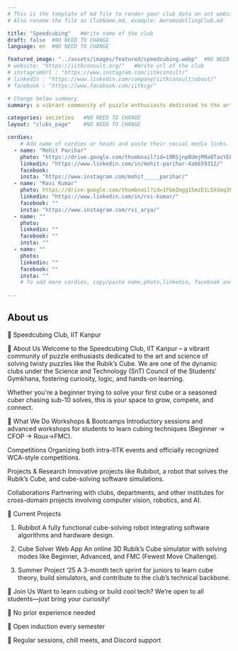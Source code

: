 ```yaml
---
# This is the template of md file to render your club data on snt website. The below example is of Aeromodelling Club, please modify the data according to your clunb.
# Also rename the file as ClubName.md, example: AeromodellingClub.md

title: "Speedcubing"   #Write name of the club
draft: false  #NO NEED TO CHANGE
language: en  #NO NEED TO CHANGE

featured_image: "../assets/images/featured/speedcubing.webp"  #NO NEED TO CHANGE
# website: "https://iitkconsult.org/"   #Write url of the club
# instagramUrl : "https://www.instagram.com/iitkconsult/"
# linkedIn : "https://www.linkedin.com/company/iitkconsult/about/"
# facebook : "https://www.facebook.com/iitkcg/"

# Change below summary
summary: a vibrant community of puzzle enthusiasts dedicated to the art and science of solving twisty puzzles like the Rubik’s Cube. We are one of the dynamic clubs under the Science and Technology (SnT) Council of the Students' Gymkhana, fostering curiosity, logic, and hands-on learning.

categories: societies   #NO NEED TO CHANGE
layout: "clubs_page"    #NO NEED TO CHANGE

cordies:
    # Add name of cordies or heads and paste their social media links.
  - name: "Mohit Parihar"
    photo: "https://drive.google.com/thumbnail?id=19RSjnp8UmjM9a0TasYEFRpzOyvtsAw4V&sz=w1000"
    linkedin: "https://www.linkedin.com/in/mohit-parihar-4a6659312/"
    facebook: 
    insta: "https://www.instagram.com/mohit_____parihar/"
  - name: "Ravi Kumar"
    photo: https://drive.google.com/thumbnail?id=1FGmImgg15mzE1L5Xdaq3FHkKiGRNrZpt&sz=w1000
    linkedin: "https://www.linkedin.com/in/rvi-kumar/"
    facebook: ""
    insta: "https://www.instagram.com/rvi_arya/"
  - name: ""
    photo:
    linkedin: ""
    facebook: ""
    insta: ""
  - name: ""
    photo: 
    linkedin: ""
    facebook: ""
    insta: ""
    # To add more cordies, copy/paste name,photo,linkedin, facebook and insta in same format as above.
    
---
```


<!-- Write about us section -->
## About us
 	
🧩 Speedcubing Club, IIT Kanpur

🏁 About Us
Welcome to the Speedcubing Club, IIT Kanpur – a vibrant community of puzzle enthusiasts dedicated to the art and science of solving twisty puzzles like the Rubik’s Cube. We are one of the dynamic clubs under the Science and Technology (SnT) Council of the Students' Gymkhana, fostering curiosity, logic, and hands-on learning.

Whether you're a beginner trying to solve your first cube or a seasoned cuber chasing sub-10 solves, this is your space to grow, compete, and connect.

🚀 What We Do
Workshops & Bootcamps
Introductory sessions and advanced workshops for students to learn cubing techniques (Beginner → CFOP → Roux->FMC).

Competitions
Organizing both intra-IITK events and officially recognized WCA-style competitions.

Projects & Research
Innovative projects like Rubibot, a robot that solves the Rubik’s Cube, and cube-solving software simulations.

Collaborations
Partnering with clubs, departments, and other institutes for cross-domain projects involving computer vision, robotics, and AI.

🧪 Current Projects
1. Rubibot
A fully functional cube-solving robot integrating software algorithms and hardware design.

2. Cube Solver Web App
An online 3D Rubik’s Cube simulator with solving modes like Beginner, Advanced, and FMC (Fewest Move Challenge).

3. Summer Project ‘25
A 3-month tech sprint for juniors to learn cube theory, build simulators, and contribute to the club’s technical backbone.

🎯 Join Us
Want to learn cubing or build cool tech?
We’re open to all students—just bring your curiosity!

🧠 No prior experience needed

🤝 Open induction every semester

💬 Regular sessions, chill meets, and Discord support